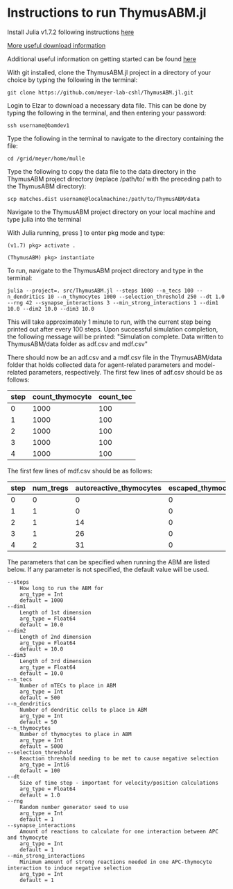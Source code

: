 # Instructions to run ThymusABM.jl

Install Julia v1.7.2 following instructions [here](https://julialang.org/downloads/platform/)

[More useful download information](https://julialang.org/downloads/)

Additional useful information on getting started can be found [here](https://docs.julialang.org/en/v1/manual/getting-started/)

With git installed, clone the ThymusABM.jl project in a directory of your choice by typing the following in the terminal:

```
git clone https://github.com/meyer-lab-cshl/ThymusABM.jl.git
```

Login to Elzar to download a necessary data file. This can be done by typing the following in the terminal, and then entering your password:

```
ssh username@bamdev1
```

Type the following in the terminal to navigate to the directory containing the file:

```
cd /grid/meyer/home/mulle
```

Type the following to copy the data file to the data directory in the ThymusABM project directory (replace /path/to/ with the preceding path to the ThymusABM directory):

```
scp matches.dist username@localmachine:/path/to/ThymusABM/data
```

Navigate to the ThymusABM project directory on your local machine and type julia into the terminal

With Julia running, press ] to enter pkg mode and type:

```
(v1.7) pkg> activate .

(ThymusABM) pkg> instantiate
```

To run, navigate to the ThymusABM project directory and type in the terminal: 

```
julia --project=. src/ThymusABM.jl --steps 1000 --n_tecs 100 --n_dendritics 10 --n_thymocytes 1000 --selection_threshold 250 --dt 1.0 --rng 42 --synapse_interactions 3 --min_strong_interactions 1 --dim1 10.0 --dim2 10.0 --dim3 10.0
```

This will take approximately 1 minute to run, with the current step being printed out after every 100 steps. Upon successful simulation completion, the following message will be printed: "Simulation complete. Data written to ThymusABM/data folder as adf.csv and mdf.csv"

There should now be an adf.csv and a mdf.csv file in the ThymusABM/data folder that holds collected data for agent-related parameters and model-related parameters, respectively. The first few lines of adf.csv should be as follows:

| step | count_thymocyte | count_tec |
|------|-----------------|-----------|
| 0    | 1000            | 100       |
| 1    | 1000            | 100       |
| 2    | 1000            | 100       |
| 3    | 1000            | 100       |
| 4    | 1000            | 100       |

The first few lines of mdf.csv should be as follows:

| step | num_tregs | autoreactive_thymocytes | escaped_thymocytes | nonautoreactive_thymocytes | alive_thymocytes | escape_ratio | react_ratio       | nonreact_ratio     | threshold | total_thy | alive_ratio      | escapedautoreactive_ratio |
|------|-----------|-------------------------|--------------------|----------------------------|------------------|--------------|-------------------|--------------------|-----------|-----------|------------------|---------------------------|
| 0    | 0         | 0                       | 0                  | 0                          | 1000             | NaN          | NaN               | NaN                | 250       | 1000      | Inf              | NaN                       
| 1    | 1         | 0                       | 0                  | 1                          | 1000             | 0            | 0                 | 1                  | 250       | 1001      | 1000             | NaN                       
| 2    | 1         | 14                      | 0                  | 1                          | 1000             | 0            | 0.933333333333333 | 0.0666666666666667 | 250       | 1015      | 66.6666666666667 | 0                         
| 3    | 1         | 26                      | 0                  | 1                          | 1000             | 0            | 0.962962962962963 | 0.037037037037037  | 250       | 1027      | 37.037037037037  | 0                         
| 4    | 2         | 31                      | 0                  | 2                          | 1000             | 0            | 0.939393939393939 | 0.0606060606060606 | 250       | 1033      | 30.3030303030303 | 0                         

The parameters that can be specified when running the ABM are listed below. If any parameter is not specified, the default value will be used.

```
--steps
    How long to run the ABM for
    arg_type = Int
    default = 1000
--dim1
    Length of 1st dimension
    arg_type = Float64
    default = 10.0
--dim2
    Length of 2nd dimension
    arg_type = Float64
    default = 10.0
--dim3
    Length of 3rd dimension
    arg_type = Float64
    default = 10.0
--n_tecs
    Number of mTECs to place in ABM
    arg_type = Int
    default = 500
--n_dendritics
    Number of dendritic cells to place in ABM
    arg_type = Int
    default = 50
--n_thymocytes
    Number of thymocytes to place in ABM
    arg_type = Int
    default = 5000
--selection_threshold
    Reaction threshold needing to be met to cause negative selection
    arg_type = Int16
    default = 100
--dt
    Size of time step - important for velocity/position calculations
    arg_type = Float64
    default = 1.0
--rng
    Random number generator seed to use
    arg_type = Int
    default = 1
--synapse_interactions
    Amount of reactions to calculate for one interaction between APC and thymocyte
    arg_type = Int
    default = 1
--min_strong_interactions
    Minimum amount of strong reactions needed in one APC-thymocyte interaction to induce negative selection
    arg_type = Int
    default = 1
```
